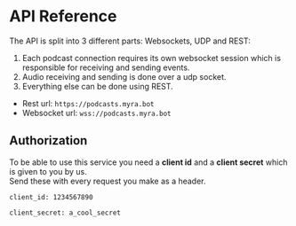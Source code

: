 # API Reference

The API is split into 3 different parts: Websockets, UDP and REST:
1. Each podcast connection requires its own websocket session which is responsible for receiving and sending events.
2. Audio receiving and sending is done over a udp socket.
3. Everything else can be done using REST.

* Rest url: `https://podcasts.myra.bot`
* Websocket url: `wss://podcasts.myra.bot`

## Authorization

To be able to use this service you need a **client id** and a **client secret** which is given to you by us.  
Send these with every request you make as a header.
```
client_id: 1234567890
```
```
client_secret: a_cool_secret
```
